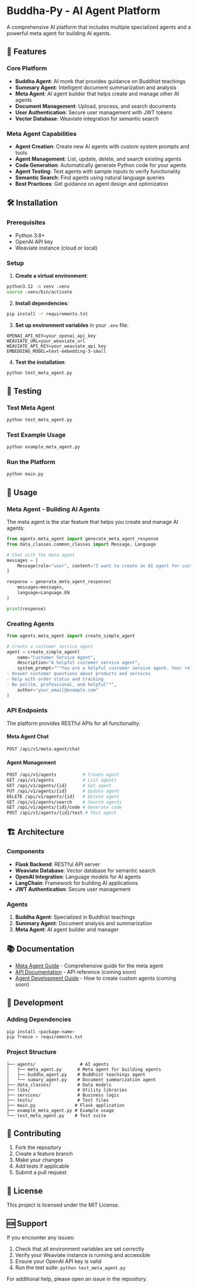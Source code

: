 # Buddha-Py - AI Agent Platform

A comprehensive AI platform that includes multiple specialized agents and a powerful meta agent for building AI agents.

## 🚀 Features

### Core Platform
- **Buddha Agent**: AI monk that provides guidance on Buddhist teachings
- **Summary Agent**: Intelligent document summarization and analysis
- **Meta Agent**: AI agent builder that helps create and manage other AI agents
- **Document Management**: Upload, process, and search documents
- **User Authentication**: Secure user management with JWT tokens
- **Vector Database**: Weaviate integration for semantic search

### Meta Agent Capabilities
- **Agent Creation**: Create new AI agents with custom system prompts and tools
- **Agent Management**: List, update, delete, and search existing agents
- **Code Generation**: Automatically generate Python code for your agents
- **Agent Testing**: Test agents with sample inputs to verify functionality
- **Semantic Search**: Find agents using natural language queries
- **Best Practices**: Get guidance on agent design and optimization

## 🛠️ Installation

### Prerequisites
- Python 3.8+
- OpenAI API key
- Weaviate instance (cloud or local)

### Setup

1. **Create a virtual environment**:
```bash
python3.12 -m venv .venv
source .venv/bin/activate
```

2. **Install dependencies**:
```bash
pip install -r requirements.txt
```

3. **Set up environment variables** in your `.env` file:
```env
OPENAI_API_KEY=your_openai_api_key
WEAVIATE_URL=your_weaviate_url
WEAVIATE_API_KEY=your_weaviate_api_key
EMBEDDING_MODEL=text-embedding-3-small
```

4. **Test the installation**:
```bash
python test_meta_agent.py
```

## 🧪 Testing

### Test Meta Agent
```bash
python test_meta_agent.py
```

### Test Example Usage
```bash
python example_meta_agent.py
```

### Run the Platform
```bash
python main.py
```

## 📖 Usage

### Meta Agent - Building AI Agents

The meta agent is the star feature that helps you create and manage AI agents:

```python
from agents.meta_agent import generate_meta_agent_response
from data_classes.common_classes import Message, Language

# Chat with the meta agent
messages = [
    Message(role="user", content="I want to create an AI agent for customer service. Can you help me?")
]

response = generate_meta_agent_response(
    messages=messages,
    language=Language.EN
)

print(response)
```

### Creating Agents

```python
from agents.meta_agent import create_simple_agent

# Create a customer service agent
agent = create_simple_agent(
    name="Customer Service Agent",
    description="A helpful customer service agent",
    system_prompt="""You are a helpful customer service agent. Your role is to:
- Answer customer questions about products and services
- Help with order status and tracking
- Be polite, professional, and helpful""",
    author="your_email@example.com"
)
```

### API Endpoints

The platform provides RESTful APIs for all functionality:

#### Meta Agent Chat
```bash
POST /api/v1/meta-agent/chat
```

#### Agent Management
```bash
POST /api/v1/agents          # Create agent
GET /api/v1/agents           # List agents
GET /api/v1/agents/{id}      # Get agent
PUT /api/v1/agents/{id}      # Update agent
DELETE /api/v1/agents/{id}   # Delete agent
GET /api/v1/agents/search    # Search agents
GET /api/v1/agents/{id}/code # Generate code
POST /api/v1/agents/{id}/test # Test agent
```

## 🏗️ Architecture

### Components
- **Flask Backend**: RESTful API server
- **Weaviate Database**: Vector database for semantic search
- **OpenAI Integration**: Language models for AI agents
- **LangChain**: Framework for building AI applications
- **JWT Authentication**: Secure user management

### Agents
1. **Buddha Agent**: Specialized in Buddhist teachings
2. **Summary Agent**: Document analysis and summarization
3. **Meta Agent**: AI agent builder and manager

## 📚 Documentation

- [Meta Agent Guide](META_AGENT_README.md) - Comprehensive guide for the meta agent
- [API Documentation](docs/api.md) - API reference (coming soon)
- [Agent Development Guide](docs/agent-development.md) - How to create custom agents (coming soon)

## 🔧 Development

### Adding Dependencies
```bash
pip install <package-name>
pip freeze > requirements.txt
```

### Project Structure
```
├── agents/                 # AI agents
│   ├── meta_agent.py      # Meta agent for building agents
│   ├── buddha_agent.py    # Buddhist teachings agent
│   └── sumary_agent.py    # Document summarization agent
├── data_classes/          # Data models
├── libs/                  # Utility libraries
├── services/              # Business logic
├── tests/                 # Test files
├── main.py               # Flask application
├── example_meta_agent.py # Example usage
└── test_meta_agent.py    # Test suite
```

## 🤝 Contributing

1. Fork the repository
2. Create a feature branch
3. Make your changes
4. Add tests if applicable
5. Submit a pull request

## 📝 License

This project is licensed under the MIT License.

## 🆘 Support

If you encounter any issues:
1. Check that all environment variables are set correctly
2. Verify your Weaviate instance is running and accessible
3. Ensure your OpenAI API key is valid
4. Run the test suite: `python test_meta_agent.py`

For additional help, please open an issue in the repository.
